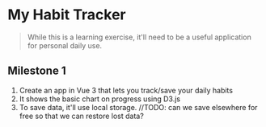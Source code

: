 # My Habit Tracker

> While this is a learning exercise, it'll need to be a useful application for personal daily use.

## Milestone 1
1. Create an app in Vue 3 that lets you track/save your daily habits
2. It shows the basic chart on progress using D3.js
3. To save data, it'll use local storage. //TODO: can we save elsewhere for free so that we can restore lost data?
